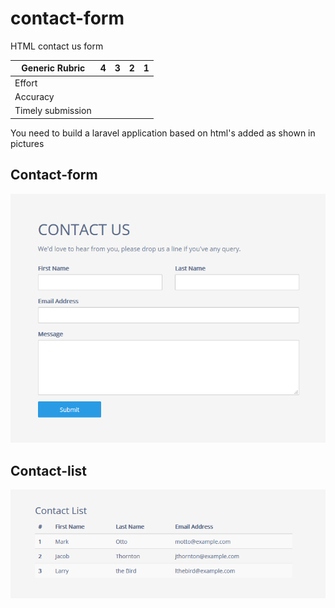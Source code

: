 # contact-form
HTML contact us form


| Generic Rubric | 4 | 3 | 2 | 1 |
| --- | --- | --- | --- | --- |
| Effort |  |  |  |  |
| Accuracy |  |  |  |  |
| Timely submission |  |  |  |  |



You need to build a laravel application based on html's added as shown in pictures

## Contact-form

![contact form](https://github.com/badranawad/contact-form/raw/master/contact%20form.png)

## Contact-list

![contact list table](https://github.com/badranawad/contact-form/raw/master/contact-list.png)
